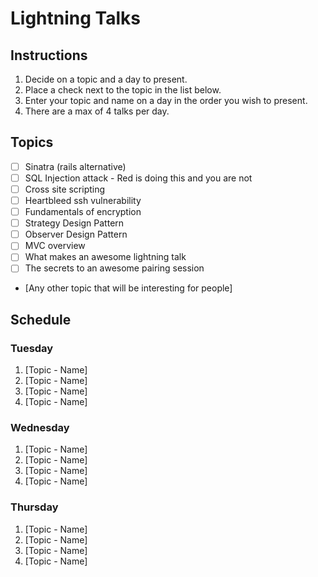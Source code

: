 # Lightning Talks

## Instructions

1. Decide on a topic and a day to present.
2. Place a check next to the topic in the list below.
3. Enter your topic and name on a day in the order you wish to present.
4. There are a max of 4 talks per day.


## Topics

* [ ] Sinatra (rails alternative)
* [ ] SQL Injection attack - Red is doing this and you are not
* [ ] Cross site scripting
* [ ] Heartbleed ssh vulnerability
* [ ] Fundamentals of encryption
* [ ] Strategy Design Pattern
* [ ] Observer Design Pattern
* [ ] MVC overview
* [ ] What makes an awesome lightning talk
* [ ] The secrets to an awesome pairing session
* [Any other topic that will be interesting for people]


## Schedule

### Tuesday

1. [Topic - Name]
2. [Topic - Name]
3. [Topic - Name]
4. [Topic - Name]


### Wednesday

1. [Topic - Name]
2. [Topic - Name]
3. [Topic - Name]
4. [Topic - Name]


### Thursday

1. [Topic - Name]
2. [Topic - Name]
3. [Topic - Name]
4. [Topic - Name]
